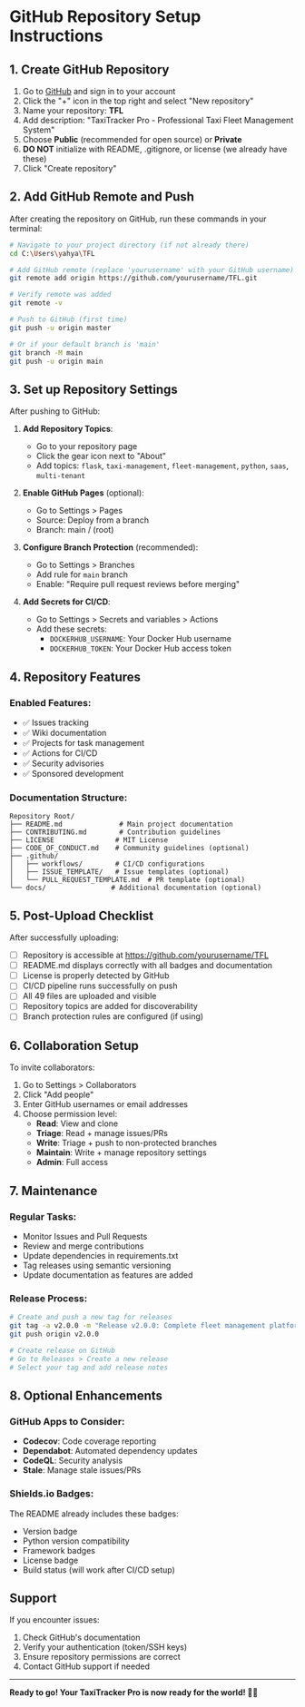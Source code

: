 # GitHub Repository Setup Instructions

## 1. Create GitHub Repository

1. Go to [GitHub](https://github.com) and sign in to your account
2. Click the "+" icon in the top right and select "New repository"
3. Name your repository: **TFL**
4. Add description: "TaxiTracker Pro - Professional Taxi Fleet Management System"
5. Choose **Public** (recommended for open source) or **Private**
6. **DO NOT** initialize with README, .gitignore, or license (we already have these)
7. Click "Create repository"

## 2. Add GitHub Remote and Push

After creating the repository on GitHub, run these commands in your terminal:

```bash
# Navigate to your project directory (if not already there)
cd C:\Users\yahya\TFL

# Add GitHub remote (replace 'yourusername' with your GitHub username)
git remote add origin https://github.com/yourusername/TFL.git

# Verify remote was added
git remote -v

# Push to GitHub (first time)
git push -u origin master

# Or if your default branch is 'main'
git branch -M main
git push -u origin main
```

## 3. Set up Repository Settings

After pushing to GitHub:

1. **Add Repository Topics**: 
   - Go to your repository page
   - Click the gear icon next to "About"
   - Add topics: `flask`, `taxi-management`, `fleet-management`, `python`, `saas`, `multi-tenant`

2. **Enable GitHub Pages** (optional):
   - Go to Settings > Pages
   - Source: Deploy from a branch
   - Branch: main / (root)

3. **Configure Branch Protection** (recommended):
   - Go to Settings > Branches
   - Add rule for `main` branch
   - Enable: "Require pull request reviews before merging"

4. **Add Secrets for CI/CD**:
   - Go to Settings > Secrets and variables > Actions
   - Add these secrets:
     - `DOCKERHUB_USERNAME`: Your Docker Hub username
     - `DOCKERHUB_TOKEN`: Your Docker Hub access token

## 4. Repository Features

### Enabled Features:
- ✅ Issues tracking
- ✅ Wiki documentation
- ✅ Projects for task management
- ✅ Actions for CI/CD
- ✅ Security advisories
- ✅ Sponsored development

### Documentation Structure:
```
Repository Root/
├── README.md              # Main project documentation
├── CONTRIBUTING.md        # Contribution guidelines
├── LICENSE               # MIT License
├── CODE_OF_CONDUCT.md    # Community guidelines (optional)
├── .github/
│   ├── workflows/        # CI/CD configurations
│   ├── ISSUE_TEMPLATE/   # Issue templates (optional)
│   └── PULL_REQUEST_TEMPLATE.md  # PR template (optional)
└── docs/                # Additional documentation (optional)
```

## 5. Post-Upload Checklist

After successfully uploading:

- [ ] Repository is accessible at https://github.com/yourusername/TFL
- [ ] README.md displays correctly with all badges and documentation
- [ ] License is properly detected by GitHub
- [ ] CI/CD pipeline runs successfully on push
- [ ] All 49 files are uploaded and visible
- [ ] Repository topics are added for discoverability
- [ ] Branch protection rules are configured (if using)

## 6. Collaboration Setup

To invite collaborators:

1. Go to Settings > Collaborators
2. Click "Add people"
3. Enter GitHub usernames or email addresses
4. Choose permission level:
   - **Read**: View and clone
   - **Triage**: Read + manage issues/PRs
   - **Write**: Triage + push to non-protected branches
   - **Maintain**: Write + manage repository settings
   - **Admin**: Full access

## 7. Maintenance

### Regular Tasks:
- Monitor Issues and Pull Requests
- Review and merge contributions
- Update dependencies in requirements.txt
- Tag releases using semantic versioning
- Update documentation as features are added

### Release Process:
```bash
# Create and push a new tag for releases
git tag -a v2.0.0 -m "Release v2.0.0: Complete fleet management platform"
git push origin v2.0.0

# Create release on GitHub
# Go to Releases > Create a new release
# Select your tag and add release notes
```

## 8. Optional Enhancements

### GitHub Apps to Consider:
- **Codecov**: Code coverage reporting
- **Dependabot**: Automated dependency updates
- **CodeQL**: Security analysis
- **Stale**: Manage stale issues/PRs

### Shields.io Badges:
The README already includes these badges:
- Version badge
- Python version compatibility
- Framework badges
- License badge
- Build status (will work after CI/CD setup)

## Support

If you encounter issues:
1. Check GitHub's documentation
2. Verify your authentication (token/SSH keys)
3. Ensure repository permissions are correct
4. Contact GitHub support if needed

---

**Ready to go! Your TaxiTracker Pro is now ready for the world! 🚖🌟**